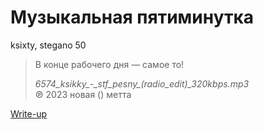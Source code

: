 # Музыкальная пятиминутка
ksixty, stegano 50

> В конце рабочего дня — самое то!
>
> *6574\_ksikky\_-\_stf\_pesny\_(radio\_edit)\_320kbps.mp3*   
> ℗ 2023 новая () метта

[Write-up](WRITEUP.md)
